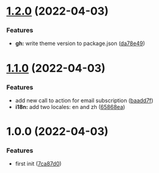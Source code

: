 # [1.2.0](https://github.com/imgarylai/emerald/compare/v1.1.0...v1.2.0) (2022-04-03)


### Features

* **gh:** write theme version to package.json ([da78e49](https://github.com/imgarylai/emerald/commit/da78e4901b3280574712235cdff2e631fd989af6))

# [1.1.0](https://github.com/imgarylai/emerald/compare/v1.0.0...v1.1.0) (2022-04-03)


### Features

* add new call to action for email subscription ([baadd7f](https://github.com/imgarylai/emerald/commit/baadd7f61ccdcceb6823e5db66a50262dc69e547))
* **i18n:** add two locales: en and zh ([65868ea](https://github.com/imgarylai/emerald/commit/65868ea33edc6b84556715f5770a3525907d2ccc))

# 1.0.0 (2022-04-03)


### Features

* first init ([7ca87d0](https://github.com/imgarylai/emerald/commit/7ca87d0aa292dbf4b948d19a4592db92719fa56a))
